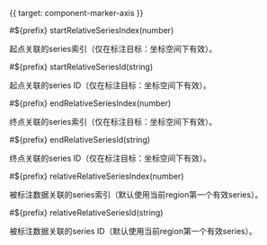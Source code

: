 {{ target: component-marker-axis }}

#${prefix} startRelativeSeriesIndex(number)

起点关联的series索引（仅在标注目标：坐标空间下有效）。

#${prefix} startRelativeSeriesId(string)

起点关联的series ID（仅在标注目标：坐标空间下有效）。

#${prefix} endRelativeSeriesIndex(number)

终点关联的series索引（仅在标注目标：坐标空间下有效）。

#${prefix} endRelativeSeriesId(string)

终点关联的series ID（仅在标注目标：坐标空间下有效）。

#${prefix} relativeRelativeSeriesIndex(number)

被标注数据关联的series索引（默认使用当前region第一个有效series）。

#${prefix} relativeRelativeSeriesId(string)

被标注数据关联的series ID（默认使用当前region第一个有效series）。